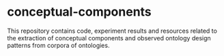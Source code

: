# conceptual-components
This repository contains code, experiment results and resources related to the extraction of conceptual components and observed ontology design patterns from corpora of ontologies.
